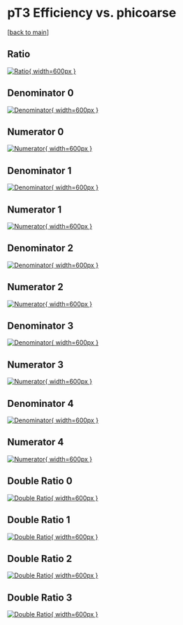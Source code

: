 # pT3 Efficiency vs. phicoarse

[[back to main](./)]



## Ratio

[![Ratio](../mtv/var/pT3_xtr_321_-1_eff_phicoarse.png){ width=600px }](../mtv/var/pT3_xtr_321_-1_eff_phicoarse.pdf)

## Denominator 0

[![Denominator](../mtv/den/pT3_xtr_321_-1_eff_phicoarse_den0.png){ width=600px }](../mtv/den/pT3_xtr_321_-1_eff_phicoarse_den0.pdf)

## Numerator 0

[![Numerator](../mtv/num/pT3_xtr_321_-1_eff_phicoarse_num0.png){ width=600px }](../mtv/num/pT3_xtr_321_-1_eff_phicoarse_num0.pdf)

## Denominator 1

[![Denominator](../mtv/den/pT3_xtr_321_-1_eff_phicoarse_den1.png){ width=600px }](../mtv/den/pT3_xtr_321_-1_eff_phicoarse_den1.pdf)

## Numerator 1

[![Numerator](../mtv/num/pT3_xtr_321_-1_eff_phicoarse_num1.png){ width=600px }](../mtv/num/pT3_xtr_321_-1_eff_phicoarse_num1.pdf)

## Denominator 2

[![Denominator](../mtv/den/pT3_xtr_321_-1_eff_phicoarse_den2.png){ width=600px }](../mtv/den/pT3_xtr_321_-1_eff_phicoarse_den2.pdf)

## Numerator 2

[![Numerator](../mtv/num/pT3_xtr_321_-1_eff_phicoarse_num2.png){ width=600px }](../mtv/num/pT3_xtr_321_-1_eff_phicoarse_num2.pdf)

## Denominator 3

[![Denominator](../mtv/den/pT3_xtr_321_-1_eff_phicoarse_den3.png){ width=600px }](../mtv/den/pT3_xtr_321_-1_eff_phicoarse_den3.pdf)

## Numerator 3

[![Numerator](../mtv/num/pT3_xtr_321_-1_eff_phicoarse_num3.png){ width=600px }](../mtv/num/pT3_xtr_321_-1_eff_phicoarse_num3.pdf)

## Denominator 4

[![Denominator](../mtv/den/pT3_xtr_321_-1_eff_phicoarse_den4.png){ width=600px }](../mtv/den/pT3_xtr_321_-1_eff_phicoarse_den4.pdf)

## Numerator 4

[![Numerator](../mtv/num/pT3_xtr_321_-1_eff_phicoarse_num4.png){ width=600px }](../mtv/num/pT3_xtr_321_-1_eff_phicoarse_num4.pdf)

## Double Ratio 0

[![Double Ratio](../mtv/ratio/pT3_xtr_321_-1_eff_phicoarse_ratio0.png){ width=600px }](../mtv/ratio/pT3_xtr_321_-1_eff_phicoarse_ratio0.pdf)

## Double Ratio 1

[![Double Ratio](../mtv/ratio/pT3_xtr_321_-1_eff_phicoarse_ratio1.png){ width=600px }](../mtv/ratio/pT3_xtr_321_-1_eff_phicoarse_ratio1.pdf)

## Double Ratio 2

[![Double Ratio](../mtv/ratio/pT3_xtr_321_-1_eff_phicoarse_ratio2.png){ width=600px }](../mtv/ratio/pT3_xtr_321_-1_eff_phicoarse_ratio2.pdf)

## Double Ratio 3

[![Double Ratio](../mtv/ratio/pT3_xtr_321_-1_eff_phicoarse_ratio3.png){ width=600px }](../mtv/ratio/pT3_xtr_321_-1_eff_phicoarse_ratio3.pdf)

